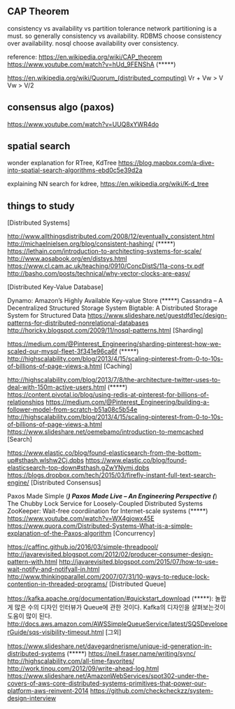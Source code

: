 ## CAP Theorem
consistency vs availability vs partition tolerance
network partitioning is a must. so generally consistency vs availability.
RDBMS choose consistency over availability.
nosql choose availability over consistency.

reference:
https://en.wikipedia.org/wiki/CAP_theorem
https://www.youtube.com/watch?v=hUd_9FENShA (*****)

https://en.wikipedia.org/wiki/Quorum_(distributed_computing)
Vr + Vw > V
Vw > V/2


## consensus algo (paxos)

https://www.youtube.com/watch?v=UUQ8xYWR4do



## spatial search 

wonder explanation for RTree, KdTree
https://blog.mapbox.com/a-dive-into-spatial-search-algorithms-ebd0c5e39d2a

explaining NN search for kdree, https://en.wikipedia.org/wiki/K-d_tree



## things to study

[Distributed Systems]



http://www.allthingsdistributed.com/2008/12/eventually_consistent.html
http://michaelnielsen.org/blog/consistent-hashing/ (*****)
https://lethain.com/introduction-to-architecting-systems-for-scale/
http://www.aosabook.org/en/distsys.html
https://www.cl.cam.ac.uk/teaching/0910/ConcDistS/11a-cons-tx.pdf
http://basho.com/posts/technical/why-vector-clocks-are-easy/

[Distributed Key-Value Database]

Dynamo: Amazon’s Highly Available Key-value Store (*****)
Cassandra – A Decentralized Structured Storage System
Bigtable: A Distributed Storage System for Structured Data
https://www.slideshare.net/guestdfd1ec/design-patterns-for-distributed-nonrelational-databases
http://horicky.blogspot.com/2009/11/nosql-patterns.html
[Sharding]

https://medium.com/@Pinterest_Engineering/sharding-pinterest-how-we-scaled-our-mysql-fleet-3f341e96ca6f (*****)
http://highscalability.com/blog/2013/4/15/scaling-pinterest-from-0-to-10s-of-billions-of-page-views-a.html
[Caching]

http://highscalability.com/blog/2013/7/8/the-architecture-twitter-uses-to-deal-with-150m-active-users.html (*****)
https://content.pivotal.io/blog/using-redis-at-pinterest-for-billions-of-relationships
https://medium.com/@Pinterest_Engineering/building-a-follower-model-from-scratch-b51a08c5b54e
http://highscalability.com/blog/2013/4/15/scaling-pinterest-from-0-to-10s-of-billions-of-page-views-a.html
https://www.slideshare.net/oemebamo/introduction-to-memcached
[Search]

https://www.elastic.co/blog/found-elasticsearch-from-the-bottom-up#sthash.wlshw2Cj.dpbs
https://www.elastic.co/blog/found-elasticsearch-top-down#sthash.gZwYNymj.dpbs
https://blogs.dropbox.com/tech/2015/03/firefly-instant-full-text-search-engine/
[Distributed Consensus]

Paxos Made Simple (*****)
Paxos Made Live – An Engineering Perspective (*****)
The Chubby Lock Service for Loosely-Coupled Distributed Systems
ZooKeeper: Wait-free coordiination for Internet-scale systems (*****)
https://www.youtube.com/watch?v=WX4gjowx45E
https://www.quora.com/Distributed-Systems-What-is-a-simple-explanation-of-the-Paxos-algorithm
[Concurrency]

https://caffinc.github.io/2016/03/simple-threadpool/
http://javarevisited.blogspot.com/2012/02/producer-consumer-design-pattern-with.html
http://javarevisited.blogspot.com/2015/07/how-to-use-wait-notify-and-notifyall-in.html
http://www.thinkingparallel.com/2007/07/31/10-ways-to-reduce-lock-contention-in-threaded-programs/
[Distributed Queue]

https://kafka.apache.org/documentation/#quickstart_download (*****): 놀랍게 많은 수의 디자인 인터뷰가 Queue에 관한 것이다. Kafka의 디자인을 살펴보는것이 도움이 많이 된다.
http://docs.aws.amazon.com/AWSSimpleQueueService/latest/SQSDeveloperGuide/sqs-visibility-timeout.html
[그외]

https://www.slideshare.net/davegardnerisme/unique-id-generation-in-distributed-systems (*****)
https://neil.fraser.name/writing/sync/
http://highscalability.com/all-time-favorites/
http://work.tinou.com/2012/09/write-ahead-log.html
https://www.slideshare.net/AmazonWebServices/spot302-under-the-covers-of-aws-core-distributed-systems-primitives-that-power-our-platform-aws-reinvent-2014
https://github.com/checkcheckzz/system-design-interview

